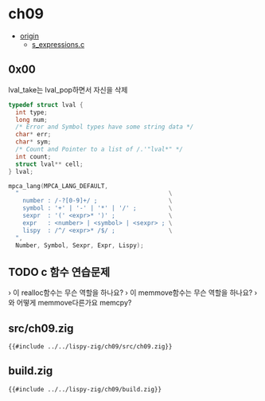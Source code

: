 # ch09

- [origin](https://www.buildyourownlisp.com/chapter9_s_expressions)
  - [s_expressions.c](https://github.com/orangeduck/BuildYourOwnLisp/blob/master/src/s_expressions.c)

## 0x00

lval_take는 lval_pop하면서 자신을 삭제

``` c
typedef struct lval {
  int type;
  long num;
  /* Error and Symbol types have some string data */
  char* err;
  char* sym;
  /* Count and Pointer to a list of /.'"lval*" */
  int count;
  struct lval** cell;
} lval;

mpca_lang(MPCA_LANG_DEFAULT,
  "                                          \
    number : /-?[0-9]+/ ;                    \
    symbol : '+' | '-' | '*' | '/' ;         \
    sexpr  : '(' <expr>* ')' ;               \
    expr   : <number> | <symbol> | <sexpr> ; \
    lispy  : /^/ <expr>* /$/ ;               \
  ",
  Number, Symbol, Sexpr, Expr, Lispy);
```

## TODO c 함수 연습문제

› 이 realloc함수는 무슨 역할을 하나요?
› 이 memmove함수는 무슨 역할을 하나요?
› 와 어떻게 memmove다른가요 memcpy?


## src/ch09.zig

``` zig
{{#include ../../lispy-zig/ch09/src/ch09.zig}}
```


## build.zig

``` zig
{{#include ../../lispy-zig/ch09/build.zig}}
```
